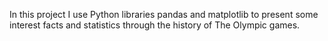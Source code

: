 In this project I use Python libraries pandas and matplotlib to present some interest facts and statistics through the history of The Olympic games.
